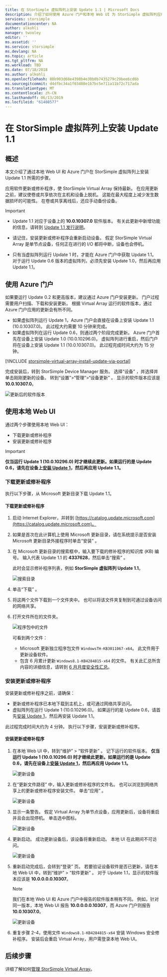 ```yaml
---
title: 在 StorSimple 虚拟阵列上安装 Update 1.1 | Microsoft Docs
description: 介绍了如何使用 Azure 门户和本地 Web UI 为 StorSimple 虚拟阵列应用更新
services: storsimple
documentationcenter: NA
author: alkohli
manager: twooley
editor: ''
ms.assetid: ''
ms.service: storsimple
ms.devlang: NA
ms.topic: article
ms.tgt_pltfrm: NA
ms.workload: TBD
ms.date: 07/18/2018
ms.author: alkohli
ms.openlocfilehash: 88b903d68e4398b4e30b0b7435279c29bee6cd6b
ms.sourcegitcommit: d4dfbc34a1f03488e1b7bc5e711a11b72c717ada
ms.translationtype: MT
ms.contentlocale: zh-CN
ms.lasthandoff: 06/13/2019
ms.locfileid: "61408577"
---
```

# <a name="install-update-11-on-your-storsimple-virtual-array"></a>在 StorSimple 虚拟阵列上安装 Update 1.1

## <a name="overview"></a>概述

本文介绍了通过本地 Web UI 和 Azure 门户在 StorSimple 虚拟阵列上安装 Update 1.1 所需的步骤。

应用软件更新或修补程序，使 StorSimple Virtual Array 保持最新。 在应用更新之前，建议使卷或共享依次在主机和设备上脱机。 这能在最大程度上减少发生数据损坏的可能性。 在卷或共享离线后，还应手动备份设备。

> [!IMPORTANT]
> - Update 1.1 对应于设备上的 **10.0.10307.0** 软件版本。 有关此更新中新增功能的信息，请转到 [Update 1.1 发行说明](storsimple-virtual-array-update-11-release-notes.md)。
>
> - 请记住，安装更新或修补程序会重新启动设备。 假定 StorSimple Virtual Array 是单节点设备，任何正在进行的 I/O 都将中断，设备也会停机。
>
> - 只有当虚拟阵列运行 Update 1 时，才能在 Azure 门户中获取 Update 1.1。 对于运行 Update 0.6 版本的虚拟阵列，必须先安装 Update 1.0，然后再应用 Update 1.1。

## <a name="use-the-azure-portal"></a>使用 Azure 门户

如果要运行 Update 0.2 和更高版本，建议通过 Azure 门户安装更新。 门户过程需要用户扫描、下载和安装更新。 根据 Virtual Array 运行的软件版本，通过 Azure 门户应用的更新会有所不同。

 - 如果虚拟阵列运行 Update 1，Azure 门户会直接在设备上安装 Update 1.1 (10.0.10307.0)。 此过程大约需要 10 分钟来完成。
 - 如果虚拟阵列在运行 Update 0.6，则通过两个阶段完成更新。 Azure 门户首先在设备上安装 Update 1.0 (10.0.10296.0)。 虚拟阵列进行重启，然后门户将在设备上安装 Update 1.1 (10.0.10307.0)。 此过程完成时间大约为 15 分钟。


[!INCLUDE [storsimple-virtual-array-install-update-via-portal](../../includes/storsimple-virtual-array-install-update-via-portal-11.md)]

完成安装后，转到 StorSimple Device Manager 服务。 选择“设备”  ，并选择并单击刚刚更新的设备。 转到“设置”>“管理”>“设备更新”  。 显示的软件版本应该是 **10.0.10307.0**。

![更新后的软件版本](./media/storsimple-virtual-array-install-update-11/azupdate17m2.png)

## <a name="use-the-local-web-ui"></a>使用本地 Web UI

通过两个步骤使用本地 Web UI：

* 下载更新或修补程序
* 安装更新或修补程序

> [!IMPORTANT] 
> **仅当运行 Update 1 (10.0.10296.0) 时才继续此更新。如果运行的是 Update 0.6，请先在设备上[安装 Update 1](storsimple-virtual-array-install-update-1.md)，然后再应用 Update 1.1。**

### <a name="download-the-update-or-the-hotfix"></a>下载更新或修补程序

执行以下步骤，从 Microsoft 更新目录下载 Update 1.1。

#### <a name="to-download-the-update-or-the-hotfix"></a>下载更新或修补程序

1. 启动 Internet Explorer，并转到 [https://catalog.update.microsoft.com](https://catalog.update.microsoft.com)。

2. 如果是首次在此计算机上使用 Microsoft 更新目录，请在系统提示是否安装 Microsoft 更新目录外接程序时单击“安装”  。

3. 在 Microsoft 更新目录的搜索框中，输入要下载的修补程序的知识库 (KB) 编号。 输入代表 Update 1.1 的 **4337628**，然后单击“搜索”  。
   
    此时会显示修补程序列表，例如 **StorSimple 虚拟阵列 Update 1.1**。
   
    ![搜索目录](./media/storsimple-virtual-array-install-update-11/download1.png)

4. 单击“下载”  。

5. 将这两个文件下载到一个文件夹中。 也可以将该文件夹复制到可通过设备访问的网络共享。

6. 打开文件所在的文件夹。

    ![程序包中的文件](./media/storsimple-virtual-array-install-update-11/update01folder.png)

    可看到两个文件：
    -  Microsoft 更新独立程序包文件 `WindowsTH-KB3011067-x64`。 此文件用于更新设备软件。
    - 包含 6 月累计更新 `Windows8.1-KB4284815-x64` 的文件。 有关此汇总所含内容的详细信息，请转到 [6 月月度安全性汇总](https://support.microsoft.com/help/4284815/windows-81-update-kb4284815)。

### <a name="install-the-update-or-the-hotfix"></a>安装更新或修补程序

安装更新或修补程序之前，请确保：

 - 更新或修补程序已本地下载到主机上，或可通过网络共享访问。
 - 虚拟阵列在运行 Update 1 (10.0.10296.0)。 如果运行的是 Update 0.6，请首先[安装 Update 1](storsimple-virtual-array-install-update-1.md)，然后再安装 Update 1.1。

此过程完成时间大约为 4 分钟。 执行以下步骤，安装更新或修补程序。

#### <a name="to-install-the-update-or-the-hotfix"></a>安装更新或修补程序

1. 在本地 Web UI 中，转到“维护”   > “软件更新”  。 记下运行的软件版本。 **仅当运行 Update 1 (10.0.10296.0) 时才继续此更新。如果运行的是 Update 0.6，请先在设备上[安装 Update 1](storsimple-virtual-array-install-update-1.md)，然后再应用 Update 1.1。**
   
    ![更新设备](./media/storsimple-virtual-array-install-update-11/update1m.png)

2. 在“更新文件路径”  中，输入更新或修补程序的文件名。 也可以浏览到网络共享上的更新或修补程序安装文件。 单击“应用”  。
   
    ![更新设备](./media/storsimple-virtual-array-install-update-11/update2m.png)

3. 显示一条警告。 假定 Virtual Array 为单节点设备，应用更新后，设备将重启并且会出现停机。 单击选中图标。
   
   ![更新设备](./media/storsimple-virtual-array-install-update-11/update3m.png)

4. 更新启动。 成功更新设备后，该设备将重新启动。 本地 UI 在此期间不可访问。
   
    ![更新设备](./media/storsimple-virtual-array-install-update-11/update5m.png)

5. 重新启动完成后，会转到“登录”  页。 若要验证设备软件是否已更新，请在本地 Web UI 中，转到“维护”   > “软件更新”  。 对于 Update 1.1，显示的软件版本应该是 **10.0.0.0.0.10307**。
   
   > [!NOTE]
   > 我们在本地 Web UI 和 Azure 门户中报告的软件版本稍有不同。 例如，针对同一版本，本地 Web UI 报告 **10.0.0.0.0.10307**，而 Azure 门户则报告 **10.0.10307.0**。
   
    ![更新设备](./media/storsimple-virtual-array-install-update-11/update6m.png)

6. 重复步骤 2-4，使用文件 `Windows8.1-KB4284815-x64` 安装 Windows 安全修补程序。 安装后会重启 Virtual Array，用户需登录本地 Web UI。


## <a name="next-steps"></a>后续步骤

详细了解如何[管理 StorSimple Virtual Array](storsimple-ova-web-ui-admin.md)。
